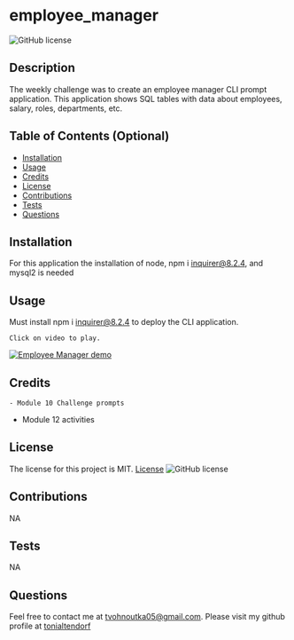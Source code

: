 # employee_manager

  ![GitHub license](https://img.shields.io/badge/license-MIT-blueviolet.svg)

  ## Description

  The weekly challenge was to create an employee manager CLI prompt application. This application shows SQL tables with data about employees, salary, roles, departments, etc. 

  ## Table of Contents (Optional)
    
  - [Installation](#Installation)
  - [Usage](#Usage)
  - [Credits](#Credits)
  - [License](#license)
  - [Contributions](#Contributions)
  - [Tests](#Tests)
  - [Questions](#Questions)
  
  ## Installation
  For this application the installation of node, npm i inquirer@8.2.4, and mysql2 is needed
  
  ## Usage
 Must install npm i inquirer@8.2.4 to deploy the CLI application.
  
    Click on video to play.
[![Employee Manager demo](https://img.youtube.com/vi/Vk7ATcXnEtE/0.jpg)](https://https://www.youtube.com/watch?v=Vk7ATcXnEtE)
  ## Credits

	- Module 10 Challenge prompts
  - Module 12 activities


  
  ## License
  The license for this project is MIT.
  [License](#license)
  ![GitHub license](https://img.shields.io/badge/license-MIT-blueviolet.svg)
  
  ## Contributions
NA
  
  ## Tests
NA

  ## Questions
  Feel free to contact me at tvohnoutka05@gmail.com.
  Please visit my github profile at [tonialtendorf](https://github.com/tonialtendorf/)
